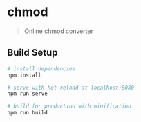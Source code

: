 # chmod

> Online chmod converter

## Build Setup

``` bash
# install dependencies
npm install

# serve with hot reload at localhost:8080
npm run serve

# build for production with minification
npm run build
```
